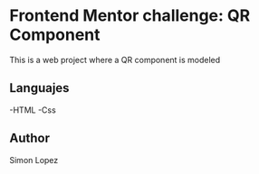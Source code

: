 # Frontend Mentor challenge: QR Component

This is a web project where a QR component is modeled

## Languajes

-HTML
-Css

## Author

Simon Lopez
